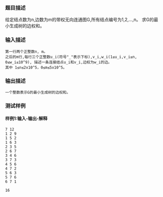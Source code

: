 ### 题目描述

给定结点数为n,边数为m的带权无向连通图G,所有结点编号为1,2,...,n。
求G的最小生成树的边权和。

### 输入描述

```
第一行两个正整数n, m。
之后的m行,每行三个正整数u_i(符号"_"表示下标),v_i,w_i(1≤u_i,v_i≤n, 0≤w_i≤10^9), 描述一条连接结点u_i和v_i,边权为w_i的边。
其中 1≤n≤2x10^5，0≤m≤5x10^5。
```
### 输出描述

```
一个整数表示G的最小生成树的边权和。
```

### 测试样例
#### 样例1:输入-输出-解释

```
7 12
1 2 9
1 5 2
1 6 3
2 3 5
2 6 7
3 4 6
3 7 3
4 5 6
4 7 2
5 6 3
5 7 6
6 7 1
```
```
16
```